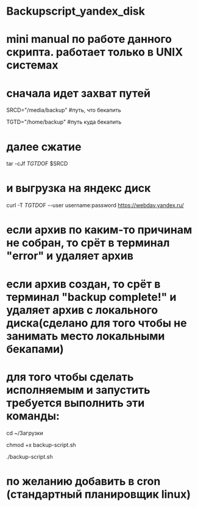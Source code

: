 # Backupscript_yandex_disk

# mini manual по работе данного скрипта. работает только в UNIX системах

# сначала идет захват путей

SRCD="/media/backup" #путь, что бекапить

TGTD="/home/backup" #путь куда бекапить

# далее сжатие 
tar -cJf $TGTD$OF $SRCD
# и выгрузка на яндекс диск
curl -T $TGTD$OF --user username:password https://webdav.yandex.ru/


# если архив по каким-то причинам не собран, то срёт в терминал "error" и удаляет архив
# если архив создан, то срёт в терминал "backup complete!" и удаляет архив с локального диска(сделано для того чтобы не занимать место локальными бекапами)

# для того чтобы сделать исполняемым и запустить требуется выполнить эти команды:

cd ~/Загрузки

chmod +x backup-script.sh

./backup-script.sh

#  по желанию добавить в cron (стандартный планировщик linux)
